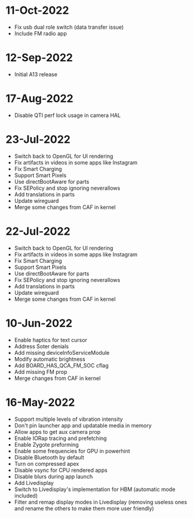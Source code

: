 # 11-Oct-2022
- Fix usb dual role switch (data transfer issue)
- Include FM radio app

# 12-Sep-2022
- Initial A13 release

# 17-Aug-2022
- Disable QTI perf lock usage in camera HAL

# 23-Jul-2022
- Switch back to OpenGL for UI rendering
- Fix artifacts in videos in some apps like Instagram
- Fix Smart Charging
- Support Smart Pixels
- Use directBootAware for parts
- Fix SEPolicy and stop ignoring neverallows
- Add translations in parts
- Update wireguard
- Merge some changes from CAF in kernel

# 22-Jul-2022
- Switch back to OpenGL for UI rendering
- Fix artifacts in videos in some apps like Instagram
- Fix Smart Charging
- Support Smart Pixels
- Use directBootAware for parts
- Fix SEPolicy and stop ignoring neverallows
- Add translations in parts
- Update wireguard
- Merge some changes from CAF in kernel

# 10-Jun-2022
- Enable haptics for text cursor
- Address Soter denials
- Add missing deviceInfoServiceModule
- Modify automatic brightness
- Add BOARD_HAS_QCA_FM_SOC cflag
- Add missing FM prop
- Merge changes from CAF in kernel

# 16-May-2022
- Support multiple levels of vibration intensity
- Don't pin launcher app and updatable media in memory
- Allow apps to get aux camera prop
- Enable IORap tracing and prefetching
- Enable Zygote preforming
- Enable some frequencies for GPU in powerhint
- Disable Bluetooth by default
- Turn on compressed apex
- Disable vsync for CPU rendered apps
- Disable blurs during app launch
- Add Livedisplay
- Switch to Livedisplay's implementation for HBM (automatic mode included)
- Filter and remap display modes in Livedisplay (removing useless ones and rename the others to make them more user friendly)
